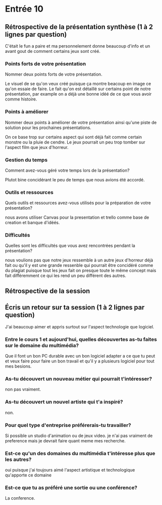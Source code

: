 # Entrée 10
## Rétrospective de la présentation synthèse (1 à 2 lignes par question)

C'était le fun a paire et ma personnelement donne beaucoup d'info et un avant gout de comment certains jeux sont créé.

### Points forts de votre présentation 
Nommer deux points forts de votre présentation.

Le visuel de se qu'on veux créé puisque ça montre beacoup en image ce qu'on essaie de faire.
Le fait qu'on est détaillé sur certains point de notre présentation, par example on a déjà une bonne idéé de ce que vous avoir comme histoire.

### Points à améliorer
Nommer deux points à améliorer de votre présentation ainsi qu'une piste de solution pour les prochaines présentations. 

On ce base trop sur certains aspect qui sont déjà fait comme certain monstre ou la pluie de cendre.
Le jeux pourrait un peu trop tomber sur l'aspect film que jeux d'horreur.

### Gestion du temps
Comment avez-vous géré votre temps lors de la présentation?

Plutot bine concidérant le peu de temps que nous avions été accordé.

### Outils et ressources
Quels outils et ressources avez-vous utilisés pour la préparation de votre présentation?

nous avons utiliser Canvas pour la presentation et trello comme base de creation et banque d'idéés.

### Difficultés
Quelles sont les difficultés que vous avez rencontrées pendant la présentation?

nous voulions pas que notre jeux ressemble à un autre jeux d'horreur déjà fait ou qu'il y est une grande ressenble qui pourrait être concidéré comme du plagiat puisque tout les jeux fait on presque toute le même concept mais fait différemment ce qui les rend un peu différent des autres.

## Rétrospective de la session
## Écris un retour sur ta session (1 à 2 lignes par question)
J'ai beaucoup aimer et appris surtout sur l'aspect technologie que logiciel.

### Entre le cours 1 et aujourd'hui, quelles découvertes as-tu faites sur le domaine du multimédia? 
Que il font un bon PC durable avec un bon logiciel adapter a ce que tu peut et veux faire pour faire un bon travail et qu'il y a plusieurs logiciel pour tout mes besions.

### As-tu découvert un nouveau métier qui pourrait t'intéresser? 
non pas vraiment.

### As-tu découvert un nouvel artiste qui t'a inspiré? 
non.

### Pour quel type d'entreprise préférerais-tu travailler? 
Si possible un studio d'animation ou de jeux video. je n'ai pas vraiment de preference mais je devrait faire quant meme mes recherche.

### Est-ce qu'un des domaines du multimédia t'intéresse plus que les autres? 

oui puisque j'ai toujours aimé l'aspect artistique et technologique qu'apporte ce domaine

### Est-ce que tu as préféré une sortie ou une conférence?
La conference. 

